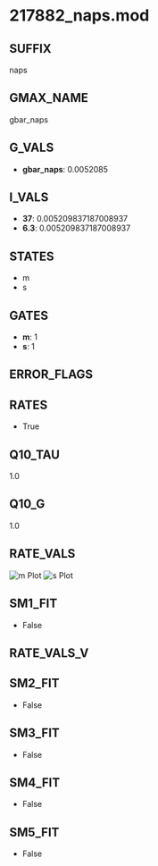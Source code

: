 # 217882_naps.mod

## SUFFIX

naps

## GMAX_NAME

gbar_naps

## G_VALS

- **gbar_naps**: 0.0052085

## I_VALS

- **37**: 0.005209837187008937
- **6.3**: 0.005209837187008937

## STATES

- m
- s

## GATES

- **m**: 1
- **s**: 1

## ERROR_FLAGS


## RATES

- True

## Q10_TAU

1.0

## Q10_G

1.0

## RATE_VALS

![m Plot](/Users/pbozelos/Dropbox/icg-Chai-Panos/supermodels/output_markdown_files/Na/217882_naps.mod/images/m.png)
![s Plot](/Users/pbozelos/Dropbox/icg-Chai-Panos/supermodels/output_markdown_files/Na/217882_naps.mod/images/s.png)

## SM1_FIT

- False

## RATE_VALS_V

## SM2_FIT

- False

## SM3_FIT

- False

## SM4_FIT

- False

## SM5_FIT

- False

